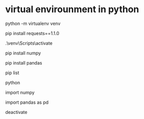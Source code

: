 # virtual envirounment in python

python -m virtualenv venv

pip install requests==1.1.0 

.\venv\Scripts\activate

pip install numpy

pip install pandas

pip list

python

import numpy

import pandas as pd

deactivate